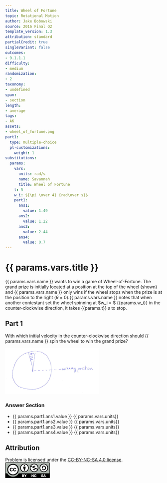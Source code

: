 ```yaml
---
title: Wheel of Fortune
topic: Rotational Motion
author: Jake Bobowski
source: 2016 Final Q2
template_version: 1.3
attribution: standard
partialCredit: true
singleVariant: false
outcomes:
- 9.1.1.1
difficulty:
- medium
randomization:
- 2
taxonomy:
- undefined
span:
- section
length:
- average
tags:
- AK
assets:
- wheel_of_fortune.png
part1:
  type: multiple-choice
  pl-customizations:
    weight: 1
substitutions:
  params:
    vars:
      units: rad/s
      name: Savannah
      title: Wheel of Fortune
    t: 5
    w_i: ${\pi \over 4} {rad\over s}$
    part1:
      ans1:
        value: 1.49
      ans2:
        value: 1.22
      ans3:
        value: 2.44
      ans4:
        value: 0.7
---
```

# {{ params.vars.title }}
{{ params.vars.name }} wants to win a game of Wheel-of-Fortune.
The grand prize is initially located at a position at the top of the wheel (shown) and {{ params.vars.name }} only wins if the wheel stops when the prize is at the position to the right ($\theta$ = 0).{{ params.vars.name }} notes that when another contestant set the wheel spinning at $w_i = $ {{params.w_i}} in the counter-clockwise direction, it takes {{params.t}} $s$ to stop.

## Part 1

With which initial velocity in the counter-clockwise direction should {{ params.vars.name }} spin the wheel to win the grand prize?

<img src="wheel_of_fortune.png" alt="Image of a wheel showing the winning section to be between the top center of the wheel, and approximately 10 degrees to the left." width=300>

### Answer Section

- {{ params.part1.ans1.value }} {{ params.vars.units}}
- {{ params.part1.ans2.value }} {{ params.vars.units}}
- {{ params.part1.ans3.value }} {{ params.vars.units}}
- {{ params.part1.ans4.value }} {{ params.vars.units}}

## Attribution

Problem is licensed under the [CC-BY-NC-SA 4.0 license](https://creativecommons.org/licenses/by-nc-sa/4.0/).<br> ![The Creative Commons 4.0 license requiring attribution-BY, non-commercial-NC, and share-alike-SA license.](https://raw.githubusercontent.com/firasm/bits/master/by-nc-sa.png)